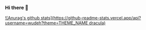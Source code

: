 ### Hi there 👋
[![Anurag's github stats](https://github-readme-stats.vercel.app/api?username=wudeh?theme=THEME_NAME dracula)](https://github.com/anuraghazra/github-readme-stats)


<!--
**wudeh/wudeh** is a ✨ _special_ ✨ repository because its `README.md` (this file) appears on your GitHub profile.

Here are some ideas to get you started:

- 🔭 I’m currently working on ...
- 🌱 I’m currently learning ...
- 👯 I’m looking to collaborate on ...
- 🤔 I’m looking for help with ...
- 💬 Ask me about ...
- 📫 How to reach me: ...
- 😄 Pronouns: ...
- ⚡ Fun fact: ...
-->
